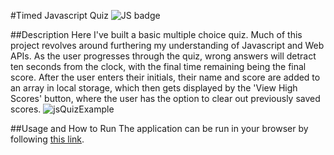 #Timed Javascript Quiz
![JS badge](https://img.shields.io/badge/javascript-green?logo=javascript)

##Description
Here I've built a basic multiple choice quiz. Much of this project revolves around furthering my understanding of Javascript and Web APIs.
As the user progresses through the quiz, wrong answers will detract ten seconds from the clock, with the final time remaining being the final score.
After the user enters their initials, their name and score are added to an array in local storage, which then gets displayed by the 'View High Scores' button, where the user has the option to clear out previously saved scores. 
![jsQuizExample](https://github.com/samelimill/proto-critical-dash/assets/139184509/eb3f10e6-8a95-4ecb-94ac-0babdb74d479)

##Usage and How to Run
The application can be run in your browser by following [this link](https://samelimill.github.io/proto-critical-dash/).
